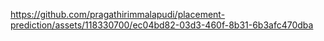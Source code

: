 https://github.com/pragathirimmalapudi/placement-prediction/assets/118330700/ec04bd82-03d3-460f-8b31-6b3afc470dba
